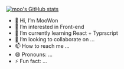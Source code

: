 [![moo's GitHub stats](https://github-readme-stats.vercel.app/api?username=kmw0428)](https://github.com/kmw0428)

- 👋 Hi, I’m MooWon
- 👀 I’m interested in Front-end
- 🌱 I’m currently learning React + Typrscript
- 💞️ I’m looking to collaborate on ...
- 📫 How to reach me ...
- 😄 Pronouns: ...
- ⚡ Fun fact: ...

<!---
kmw0428/kmw0428 is a ✨ special ✨ repository because its `README.md` (this file) appears on your GitHub profile.
You can click the Preview link to take a look at your changes.
--->
